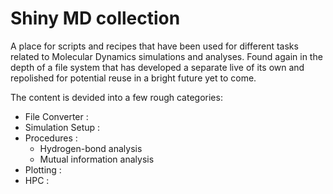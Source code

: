 # Shiny MD collection

A place for scripts and recipes that have been used for different tasks related to Molecular Dynamics simulations and analyses. Found again in the depth of a
file system that has developed a separate live of its own and repolished for potential reuse in a bright future yet to come.

The content is devided into a few rough categories:

  - File Converter :
  - Simulation Setup :
  - Procedures :
    - Hydrogen-bond analysis
    - Mutual information analysis
  - Plotting :
  - HPC :
